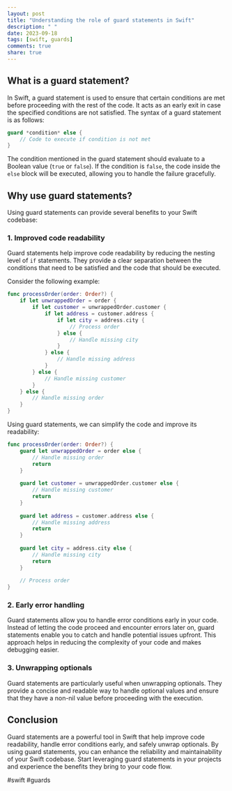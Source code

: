 ```yaml
---
layout: post
title: "Understanding the role of guard statements in Swift"
description: " "
date: 2023-09-18
tags: [swift, guards]
comments: true
share: true
---
```


## What is a guard statement?

In Swift, a guard statement is used to ensure that certain conditions are met before proceeding with the rest of the code. It acts as an early exit in case the specified conditions are not satisfied. The syntax of a guard statement is as follows:

```swift
guard *condition* else {
    // Code to execute if condition is not met
}
```

The condition mentioned in the guard statement should evaluate to a Boolean value (`true` or `false`). If the condition is `false`, the code inside the `else` block will be executed, allowing you to handle the failure gracefully.

## Why use guard statements?

Using guard statements can provide several benefits to your Swift codebase:

### 1. Improved code readability

Guard statements help improve code readability by reducing the nesting level of `if` statements. They provide a clear separation between the conditions that need to be satisfied and the code that should be executed.

Consider the following example:

```swift
func processOrder(order: Order?) {
    if let unwrappedOrder = order {
        if let customer = unwrappedOrder.customer {
            if let address = customer.address {
                if let city = address.city {
                    // Process order
                } else {
                    // Handle missing city
                }
            } else {
                // Handle missing address
            }
        } else {
            // Handle missing customer
        }
    } else {
        // Handle missing order
    }
}
```

Using guard statements, we can simplify the code and improve its readability:

```swift
func processOrder(order: Order?) {
    guard let unwrappedOrder = order else {
        // Handle missing order
        return
    }
    
    guard let customer = unwrappedOrder.customer else {
        // Handle missing customer
        return
    }
    
    guard let address = customer.address else {
        // Handle missing address
        return
    }
    
    guard let city = address.city else {
        // Handle missing city
        return
    }
    
    // Process order
}
```

### 2. Early error handling

Guard statements allow you to handle error conditions early in your code. Instead of letting the code proceed and encounter errors later on, guard statements enable you to catch and handle potential issues upfront. This approach helps in reducing the complexity of your code and makes debugging easier.

### 3. Unwrapping optionals

Guard statements are particularly useful when unwrapping optionals. They provide a concise and readable way to handle optional values and ensure that they have a non-nil value before proceeding with the execution.

## Conclusion

Guard statements are a powerful tool in Swift that help improve code readability, handle error conditions early, and safely unwrap optionals. By using guard statements, you can enhance the reliability and maintainability of your Swift codebase. Start leveraging guard statements in your projects and experience the benefits they bring to your code flow.

#swift #guards